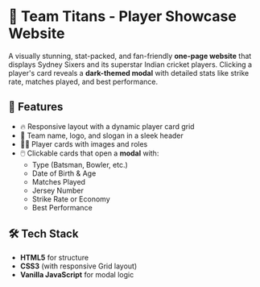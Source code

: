# 🏏 Team Titans - Player Showcase Website

A visually stunning, stat-packed, and fan-friendly **one-page website** that displays Sydney Sixers and its superstar Indian cricket players. Clicking a player's card reveals a **dark-themed modal** with detailed stats like strike rate, matches played, and best performance.

## 🚀 Features

- 🔥 Responsive layout with a dynamic player card grid
- 📸 Team name, logo, and slogan in a sleek header
- 🧑‍💻 Player cards with images and roles
- 🖱️ Clickable cards that open a **modal** with:
  - Type (Batsman, Bowler, etc.)
  - Date of Birth & Age
  - Matches Played
  - Jersey Number
  - Strike Rate or Economy
  - Best Performance

## 🛠️ Tech Stack

- **HTML5** for structure
- **CSS3** (with responsive Grid layout)
- **Vanilla JavaScript** for modal logic

